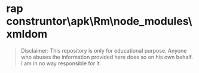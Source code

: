 # rap construntor\apk\Rm\node_modules\xmldom
> Disclaimer: This repository is only for educational purpose. Anyone who abuses the information provided here does so on his own behalf. I am in no way responsible for it.

```





```



